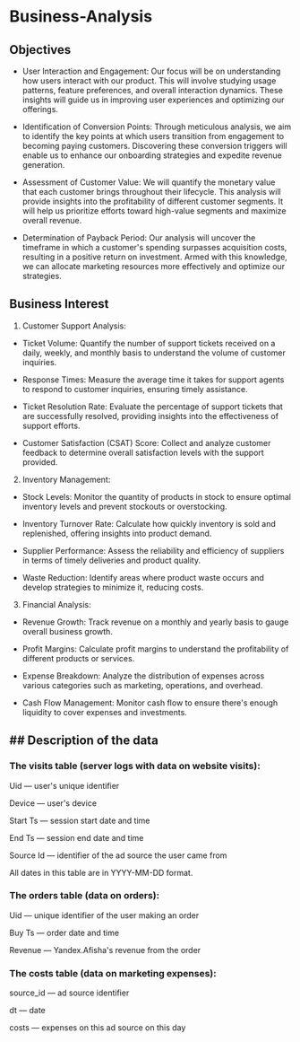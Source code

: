 # Business-Analysis

## Objectives

* User Interaction and Engagement: Our focus will be on understanding how users interact with our product. This will involve studying usage patterns, feature preferences, and overall interaction dynamics. These insights will guide us in improving user experiences and optimizing our offerings.

* Identification of Conversion Points: Through meticulous analysis, we aim to identify the key points at which users transition from engagement to becoming paying customers. Discovering these conversion triggers will enable us to enhance our onboarding strategies and expedite revenue generation.

* Assessment of Customer Value: We will quantify the monetary value that each customer brings throughout their lifecycle. This analysis will provide insights into the profitability of different customer segments. It will help us prioritize efforts toward high-value segments and maximize overall revenue.

* Determination of Payback Period: Our analysis will uncover the timeframe in which a customer's spending surpasses acquisition costs, resulting in a positive return on investment. Armed with this knowledge, we can allocate marketing resources more effectively and optimize our strategies.

## Business Interest

1. Customer Support Analysis:

* Ticket Volume: Quantify the number of support tickets received on a daily, weekly, and monthly basis to understand the volume of customer inquiries.

* Response Times: Measure the average time it takes for support agents to respond to customer inquiries, ensuring timely assistance.

* Ticket Resolution Rate: Evaluate the percentage of support tickets that are successfully resolved, providing insights into the effectiveness of support efforts.

* Customer Satisfaction (CSAT) Score: Collect and analyze customer feedback to determine overall satisfaction levels with the support provided.

2. Inventory Management:

* Stock Levels: Monitor the quantity of products in stock to ensure optimal inventory levels and prevent stockouts or overstocking.

* Inventory Turnover Rate: Calculate how quickly inventory is sold and replenished, offering insights into product demand.

* Supplier Performance: Assess the reliability and efficiency of suppliers in terms of timely deliveries and product quality.

* Waste Reduction: Identify areas where product waste occurs and develop strategies to minimize it, reducing costs.

3. Financial Analysis:

* Revenue Growth: Track revenue on a monthly and yearly basis to gauge overall business growth.

* Profit Margins: Calculate profit margins to understand the profitability of different products or services.

* Expense Breakdown: Analyze the distribution of expenses across various categories such as marketing, operations, and overhead.

* Cash Flow Management: Monitor cash flow to ensure there's enough liquidity to cover expenses and investments.

## ## Description of the data

### The visits table (server logs with data on website visits):

Uid — user's unique identifier

Device — user's device

Start Ts — session start date and time

End Ts — session end date and time

Source Id — identifier of the ad source the user came from

All dates in this table are in YYYY-MM-DD format.

### The orders table (data on orders):

Uid — unique identifier of the user making an order

Buy Ts — order date and time

Revenue — Yandex.Afisha's revenue from the order

### The costs table (data on marketing expenses):

source_id — ad source identifier

dt — date

costs — expenses on this ad source on this day













